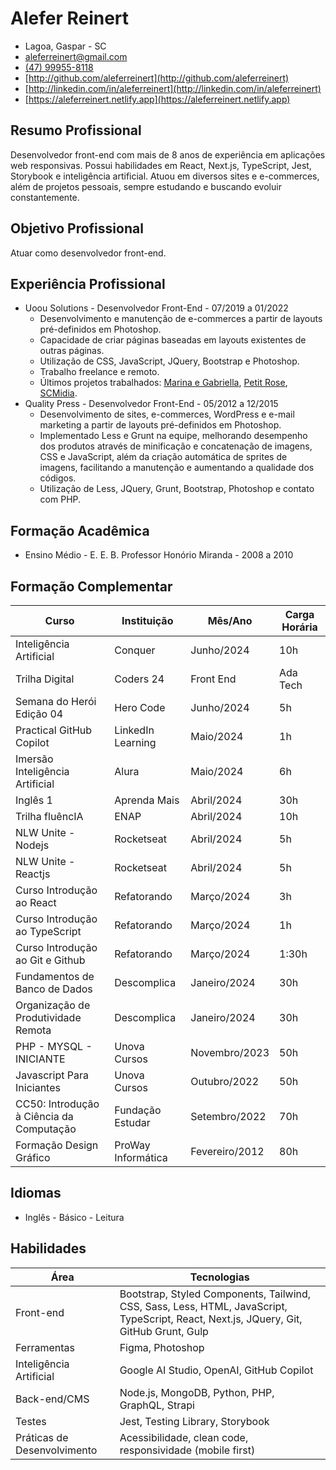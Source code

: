 # Alefer Reinert
- Lagoa, Gaspar - SC
- [aleferreinert@gmail.com](aleferreinert@gmail.com)
- [(47) 99955-8118](https://wa.me/message/FSN72FDKNRO3O1)
- [http://github.com/aleferreinert](http://github.com/aleferreinert)
- [http://linkedin.com/in/aleferreinert](http://linkedin.com/in/aleferreinert)
- [https://aleferreinert.netlify.app](https://aleferreinert.netlify.app)

## Resumo Profissional
Desenvolvedor front-end com mais de 8 anos de experiência em aplicações web responsivas. Possui habilidades em React, Next.js, TypeScript, Jest, Storybook e inteligência artificial. Atuou em diversos sites e e-commerces, além de projetos pessoais, sempre estudando e buscando evoluir constantemente.

## Objetivo Profissional
Atuar como desenvolvedor front-end.

## Experiência Profissional
- Uoou Solutions - Desenvolvedor Front-End - 07/2019 a 01/2022
  - Desenvolvimento e manutenção de e-commerces a partir de layouts pré-definidos em Photoshop.
  - Capacidade de criar páginas baseadas em layouts existentes de outras páginas.
  - Utilização de CSS, JavaScript, JQuery, Bootstrap e Photoshop.
  - Trabalho freelance e remoto.
  - Últimos projetos trabalhados: [Marina e Gabriella](https://www.marinaegabriella.com.br), [Petit Rose](https://www.petitrosestore.com.br), [SCMidia](https://www.scmidia.com.br).
- Quality Press - Desenvolvedor Front-End - 05/2012 a 12/2015
  - Desenvolvimento de sites, e-commerces, WordPress e e-mail marketing a partir de layouts pré-definidos em Photoshop.
  - Implementado Less e Grunt na equipe, melhorando desempenho dos produtos através de  minificação e concatenação de imagens, CSS e JavaScript, além da criação automática de sprites de imagens, facilitando a manutenção e aumentando a qualidade dos códigos.
  - Utilização de Less, JQuery, Grunt, Bootstrap, Photoshop e contato com PHP.

## Formação Acadêmica
- Ensino Médio - E. E. B. Professor Honório Miranda - 2008 a 2010

## Formação Complementar
| Curso                                           | Instituição          | Mês/Ano        | Carga Horária  |
|-------------------------------------------------|----------------------|----------------|----------------|
| Inteligência Artificial                         | Conquer              | Junho/2024     | 10h            |
| Trilha Digital | Coders 24 | Front End          | Ada Tech             | Junho/2024     | 19h            |
| Semana do Herói Edição 04                       | Hero Code            | Junho/2024     | 5h             |
| Practical GitHub Copilot                        | LinkedIn Learning    | Maio/2024      | 1h             |
| Imersão Inteligência Artificial                 | Alura                | Maio/2024      | 6h             |
| Inglês 1                                        | Aprenda Mais         | Abril/2024     | 30h            |
| Trilha fluêncIA                                 | ENAP                 | Abril/2024     | 10h            |
| NLW Unite - Nodejs                              | Rocketseat           | Abril/2024     | 5h             |
| NLW Unite - Reactjs                             | Rocketseat           | Abril/2024     | 5h             |
| Curso Introdução ao React                       | Refatorando          | Março/2024     | 3h             |
| Curso Introdução ao TypeScript                  | Refatorando          | Março/2024     | 1h             |
| Curso Introdução ao Git e Github                | Refatorando          | Março/2024     | 1:30h          |
| Fundamentos de Banco de Dados                   | Descomplica          | Janeiro/2024   | 30h            |
| Organização de Produtividade Remota             | Descomplica          | Janeiro/2024   | 30h            |
| PHP - MYSQL - INICIANTE                         | Unova Cursos         | Novembro/2023  | 50h            |
| Javascript Para Iniciantes                      | Unova Cursos         | Outubro/2022   | 50h            |
| CC50: Introdução à Ciência da Computação        | Fundação Estudar     | Setembro/2022  | 70h            |
| Formação Design Gráfico                         | ProWay Informática   | Fevereiro/2012 | 80h            |

## Idiomas
- Inglês - Básico - Leitura

## Habilidades
| Área               | Tecnologias                                               |
|--------------------|-----------------------------------------------------------|
| Front-end          | Bootstrap, Styled Components, Tailwind, CSS, Sass, Less, HTML, JavaScript, TypeScript, React, Next.js, JQuery, Git, GitHub Grunt, Gulp       |
| Ferramentas        | Figma, Photoshop                         |
| Inteligência Artificial | Google AI Studio, OpenAI, GitHub Copilot |
| Back-end/CMS       | Node.js, MongoDB, Python, PHP, GraphQL, Strapi                                       |
| Testes             | Jest, Testing Library, Storybook                           |
| Práticas de Desenvolvimento | Acessibilidade, clean code, responsividade (mobile first)  |
